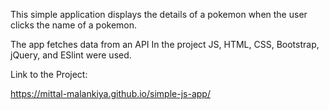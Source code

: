 This simple application displays the details of a pokemon when the user clicks the name of a pokemon.

The app fetches data from an API In the project JS, HTML, CSS, Bootstrap, jQuery, and ESlint were used.

Link to the Project:

https://mittal-malankiya.github.io/simple-js-app/
